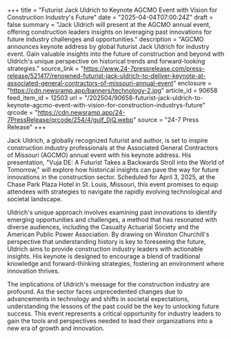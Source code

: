 +++
title = "Futurist Jack Uldrich to Keynote AGCMO Event with Vision for Construction Industry's Future"
date = "2025-04-04T07:00:24Z"
draft = false
summary = "Jack Uldrich will present at the AGCMO annual event, offering construction leaders insights on leveraging past innovations for future industry challenges and opportunities."
description = "AGCMO announces keynote address by global futurist Jack Uldrich for industry event. Gain valuable insights into the future of construction and beyond with Uldrich's unique perspective on historical trends and forward-looking strategies."
source_link = "https://www.24-7pressrelease.com/press-release/521417/renowned-futurist-jack-uldrich-to-deliver-keynote-at-associated-general-contractors-of-missouri-annual-event"
enclosure = "https://cdn.newsramp.app/banners/technology-2.jpg"
article_id = 90658
feed_item_id = 12503
url = "/202504/90658-futurist-jack-uldrich-to-keynote-agcmo-event-with-vision-for-construction-industrys-future"
qrcode = "https://cdn.newsramp.app/24-7PressRelease/qrcode/254/4/gulf_0jQ.webp"
source = "24-7 Press Release"
+++

<p>Jack Uldrich, a globally recognized futurist and author, is set to inspire construction industry professionals at the Associated General Contractors of Missouri (AGCMO) annual event with his keynote address. His presentation, "Vuja DE: A Futurist Takes a Backwards Stroll into the World of Tomorrow," will explore how historical insights can pave the way for future innovations in the construction sector. Scheduled for April 3, 2025, at the Chase Park Plaza Hotel in St. Louis, Missouri, this event promises to equip attendees with strategies to navigate the rapidly evolving technological and societal landscape.</p><p>Uldrich's unique approach involves examining past innovations to identify emerging opportunities and challenges, a method that has resonated with diverse audiences, including the Casualty Actuarial Society and the American Public Power Association. By drawing on Winston Churchill's perspective that understanding history is key to foreseeing the future, Uldrich aims to provide construction industry leaders with actionable insights. His keynote is designed to encourage a blend of traditional knowledge and forward-thinking strategies, fostering an environment where innovation thrives.</p><p>The implications of Uldrich's message for the construction industry are profound. As the sector faces unprecedented changes due to advancements in technology and shifts in societal expectations, understanding the lessons of the past could be the key to unlocking future success. This event represents a critical opportunity for industry leaders to gain the tools and perspectives needed to lead their organizations into a new era of growth and innovation.</p>